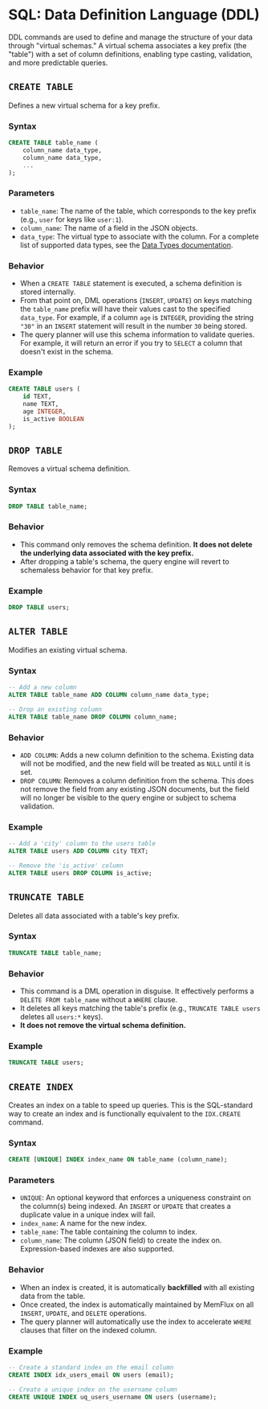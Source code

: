 # SQL: Data Definition Language (DDL)

DDL commands are used to define and manage the structure of your data through "virtual schemas." A virtual schema associates a key prefix (the "table") with a set of column definitions, enabling type casting, validation, and more predictable queries.

## `CREATE TABLE`

Defines a new virtual schema for a key prefix.

### Syntax
```sql
CREATE TABLE table_name (
    column_name data_type,
    column_name data_type,
    ...
);
```

### Parameters
- `table_name`: The name of the table, which corresponds to the key prefix (e.g., `user` for keys like `user:1`).
- `column_name`: The name of a field in the JSON objects.
- `data_type`: The virtual type to associate with the column. For a complete list of supported data types, see the [Data Types documentation](../types.md#sql-data-types).

### Behavior
- When a `CREATE TABLE` statement is executed, a schema definition is stored internally.
- From that point on, DML operations (`INSERT`, `UPDATE`) on keys matching the `table_name` prefix will have their values cast to the specified `data_type`. For example, if a column `age` is `INTEGER`, providing the string `"30"` in an `INSERT` statement will result in the number `30` being stored.
- The query planner will use this schema information to validate queries. For example, it will return an error if you try to `SELECT` a column that doesn't exist in the schema.

### Example
```sql
CREATE TABLE users (
    id TEXT,
    name TEXT,
    age INTEGER,
    is_active BOOLEAN
);
```

## `DROP TABLE`

Removes a virtual schema definition.

### Syntax
```sql
DROP TABLE table_name;
```

### Behavior
- This command only removes the schema definition. **It does not delete the underlying data associated with the key prefix.**
- After dropping a table's schema, the query engine will revert to schemaless behavior for that key prefix.

### Example
```sql
DROP TABLE users;
```

## `ALTER TABLE`

Modifies an existing virtual schema.

### Syntax
```sql
-- Add a new column
ALTER TABLE table_name ADD COLUMN column_name data_type;

-- Drop an existing column
ALTER TABLE table_name DROP COLUMN column_name;
```

### Behavior
- `ADD COLUMN`: Adds a new column definition to the schema. Existing data will not be modified, and the new field will be treated as `NULL` until it is set.
- `DROP COLUMN`: Removes a column definition from the schema. This does not remove the field from any existing JSON documents, but the field will no longer be visible to the query engine or subject to schema validation.

### Example
```sql
-- Add a 'city' column to the users table
ALTER TABLE users ADD COLUMN city TEXT;

-- Remove the 'is_active' column
ALTER TABLE users DROP COLUMN is_active;
```

## `TRUNCATE TABLE`

Deletes all data associated with a table's key prefix.

### Syntax
```sql
TRUNCATE TABLE table_name;
```

### Behavior
- This command is a DML operation in disguise. It effectively performs a `DELETE FROM table_name` without a `WHERE` clause.
- It deletes all keys matching the table's prefix (e.g., `TRUNCATE TABLE users` deletes all `users:*` keys).
- **It does not remove the virtual schema definition.**

### Example
```sql
TRUNCATE TABLE users;
```

## `CREATE INDEX`

Creates an index on a table to speed up queries. This is the SQL-standard way to create an index and is functionally equivalent to the `IDX.CREATE` command.

### Syntax
```sql
CREATE [UNIQUE] INDEX index_name ON table_name (column_name);
```

### Parameters
- `UNIQUE`: An optional keyword that enforces a uniqueness constraint on the column(s) being indexed. An `INSERT` or `UPDATE` that creates a duplicate value in a unique index will fail.
- `index_name`: A name for the new index.
- `table_name`: The table containing the column to index.
- `column_name`: The column (JSON field) to create the index on. Expression-based indexes are also supported.

### Behavior
- When an index is created, it is automatically **backfilled** with all existing data from the table.
- Once created, the index is automatically maintained by MemFlux on all `INSERT`, `UPDATE`, and `DELETE` operations.
- The query planner will automatically use the index to accelerate `WHERE` clauses that filter on the indexed column.

### Example
```sql
-- Create a standard index on the email column
CREATE INDEX idx_users_email ON users (email);

-- Create a unique index on the username column
CREATE UNIQUE INDEX uq_users_username ON users (username);
```
